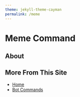 ```yaml
---
theme: jekyll-theme-cayman
permalink: /meme
---
```

# Meme Command

## About

## More From This Site
* [Home](https://rafi-99.github.io/The-Monitor/)
* [Bot Commands](https://rafi-99.github.io/The-Monitor/commands)